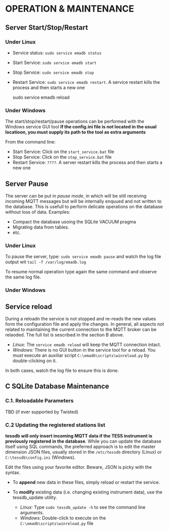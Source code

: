 # OPERATION & MAINTENANCE


## Server Start/Stop/Restart

### Under Linux

* Service status: `sudo service emadb status`
* Start Service:  `sudo service emadb start`
* Stop Service:   `sudo service emadb stop`
* Restart Service: `sudo service emadb restart`. A service restart kills the process and then starts a new one

    sudo service emadb reload

### Under Windows

The start/stop/restart/pause operations can be performed with the Windows service GUI tool
**If the config.ini file is not located in the usual locatioon, you must supply its path to the tool as extra arguments**

From the command line:

* Start Service:  Click on the `start_service.bat` file
* Stop Service:   Click on the `stop_service.bat` file
* Restart Service: `????`. A server restart kills the process and then starts a new one

## Server Pause

The server can be put in *pause mode*, in which will be still receiving incoming MQTT messages but will be internally enquued and not written to the database. This is usefull to perform delicate operations on the database without loss of data. Examples:

* Compact the database usoing the SQLite VACUUM pragma
* Migrating data from tables.
* etc.

### Under Linux

To pause the server, type: `sudo service emadb pause` and watch the log file output wit `tail -f /var/log/emadb.log`

To resume normal operation type again the same command and observe the same log file.

### Under Windows

##  Service reload

During a reloadn the service is not stopped and re-reads the new values form the configuration file and apply the changes. In general, all aspects not related to maintaining the current connection to the MQTT broker can be relaoded. The full list is sescribed in the section B above.

* *Linux:* The `service emadb reload` will keep the MQTT connection intact. 
* *Windows:* There is no GUI button in the service tool for a reload. You must execute an auxiliar script `C:\emadb\scripts\winreload.py` by double-clicking on it. 

In both cases, watch the log file to ensure this is done.

  
## C SQLite Database Maintenance

### C.1. Reloadable Parameters

TBD (if ever supported by Twisted)

### C.2 Updating the registered stations list

**tessdb will only insert incoming MQTT data if the TESS instrument is previously registered in the database**. While you can update the database itself using SQL commands, the preferred approach is to edit the master dimension JSON files, usually stored in the `/etc/tessdb` directory (Linux) or `C:\tessdb\config.ini` (Windows).

Edit the files using your favorite editor. Beware, JSON is picky with the syntax.

* To **append** new data in these files, simply reload or restart the service.
* To **modify** existing data (i.e. changing existing instrument data), use the tessdb_update utility.

	* *Linux:* Type `sudo tessdb_update -h` to see the command line arguments.
	* *Windows:* Double-click to execute on the `C:\emadb\scripts\winreload.py` file







